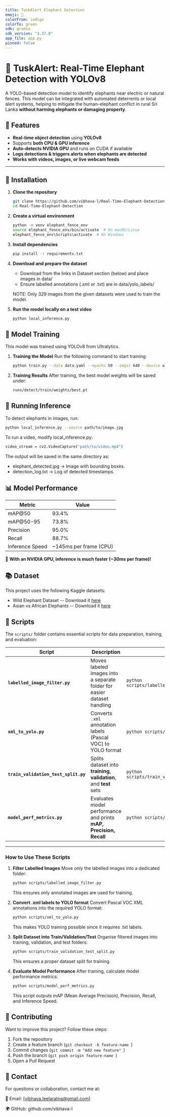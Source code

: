 ```yaml
---
title: TuskAlert Elephant Detection
emoji: 🐘
colorFrom: indigo
colorTo: green
sdk: gradio
sdk_version: "3.37.0"
app_file: app.py
pinned: false
---
```

# 🐘 TuskAlert: Real-Time Elephant Detection with YOLOv8
A YOLO-based detection model to identify elephants near electric or natural fences. This model can be integrated with automated deterrents or local alert systems, helping to mitigate the human-elephant conflict in rural Sri Lanka **without harming elephants or damaging property**.

## 🚀 Features
- **Real-time object detection** using **YOLOv8**
- Supports **both CPU & GPU inference**
- **Auto-detects NVIDIA GPU** and runs on CUDA if available
- **Logs detections & triggers alerts when elephants are detected**
- **Works with videos, images, or live webcam feeds**

---

## 🔧 Installation

1. **Clone the repository**  
   ```bash
   git clone https://github.com/vibhava-l/Real-Time-Elephant-Detection.git
   cd Real-Time-Elephant-Detection

2. **Create a virtual environment**
   ```bash
   python -m venv elephant_fence_env
   source elephant_fence_env/bin/activate  # On macOS/Linux
   elephant_fence_env\Scripts\activate  # On Windows

4. **Install dependencies**
   ```bash
   pip install -r requirements.txt

6. **Download and prepare the dataset**
   * Download from the links in Dataset section (below) and place images in data/   
   * Ensure labelled annotations (.xml or .txt) are in data/yolo_labels/ 

   NOTE: Only 329 images from the given datasets were used to train the model.

7. **Run the model locally on a test video**
   ```bash
   python local_inference.py


## 📖 Model Training

This model was trained using YOLOv8 from Ultralytics.

1. **Training the Model**
   Run the following command to start training:
   ```bash
   python train.py --data data.yaml --epochs 50 --imgsz 640 --device auto

2. **Training Results**
   After training, the best model weights will be saved under:
   ```bash
   runs/detect/train/weights/best.pt

## 🏃 Running Inference

To detect elephants in images, run:
```bash
python local_inference.py --source path/to/image.jpg
```

To run a video, modify local_inference.py:
```bash
video_stream = cv2.VideoCapture("path/to/video.mp4")
```

The output will be saved in the same directory as:
* elephant_detected.jpg → Image with bounding boxes.
* detection_log.txt → Log of detected timestamps.

## 📊 Model Performance

| Metric  | Value |
| ------------- | ------------- |
| mAP@50  | 93.4%  |
| mAP@50-95  | 73.8%  |
| Precision | 95.0% |
| Recall | 88.7% |
| Inference Speed | ~145ms per frame (CPU) |

🚀 **With an NVIDIA GPU, inference is much faster (~30ms per frame)!**

## 📚 Dataset
This project uses the following Kaggle datasets:
* Wild Elephant Dataset -- Download it [here](https://www.kaggle.com/datasets/gunarakulangr/sri-lankan-wild-elephant-dataset)
* Asian vs African Elephants -- Download it [here](https://www.kaggle.com/datasets/vivmankar/asian-vs-african-elephant-image-classification)

## 📜 Scripts

The `scripts/` folder contains essential scripts for data preparation, training, and evaluation:

| **Script** | **Description** | **Usage** |
|------------|---------------|-----------|
| **`labelled_image_filter.py`** | Moves labeled images into a separate folder for easier dataset handling | `python scripts/labelled_image_filter.py` |
| **`xml_to_yolo.py`** | Converts `.xml` annotation labels (Pascal VOC) to YOLO format | `python scripts/xml_to_yolo.py` |
| **`train_validation_test_split.py`** | Splits dataset into **training**, **validation**, and **test** sets | `python scripts/train_validation_test_split.py` |
| **`model_perf_metrics.py`** | Evaluates model performance and prints **mAP, Precision, Recall** | `python scripts/model_perf_metrics.py` |

---

### **How to Use These Scripts**

1. **Filter Labelled Images**
   Move only the labelled images into a dedicated folder:
   ```bash
   python scripts/labelled_image_filter.py
   ```
   This ensures only annotated images are used for training.

2. **Convert .xml labels to YOLO format**
   Convert Pascal VOC XML annotations into the required YOLO format:
   ```bash
   python scripts/xml_to_yolo.py
   ```
   This makes YOLO training possible since it requires .txt labels.

3. **Split Dataset into Train/Validation/Test**
   Organise filtered images into training, validation, and test folders:
   ```bash
   python scripts/train_validation_test_split.py
   ```
   This ensures a proper dataset split for training.

4. **Evaluate Model Performance**
   After training, calculate model performance metrics:
   ```bash
   python scripts/model_perf_metrics.py
   ```
   This script outputs mAP (Mean Average Precision), Precision, Recall, and Inference Speed.

## 🤝 Contributing

Want to improve this project? Follow these steps:
 1. Fork the repository
 2. Create a feature branch (```git checkout -b feature-name ```)
 3. Commit changes (```git commit -m "Add new feature" ```)
 4. Push the branch (```git push origin feature-name ```)
 5. Open a Pull Request

## 📩 Contact

For questions or collaboration, contact me at:

📧 Email: [vibhava.leelaratna@gmail.com]

🌍 GitHub: github.com/vibhava-l
